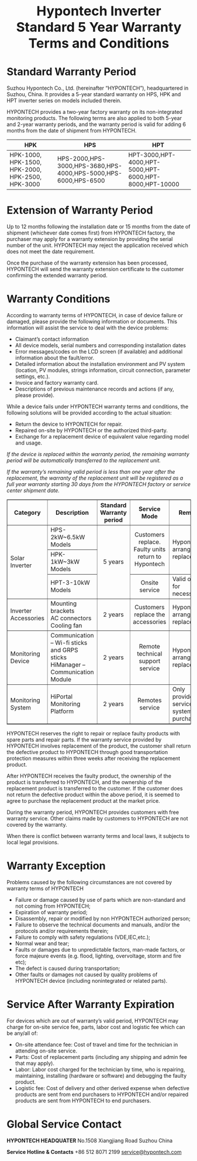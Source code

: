 

<p align = "center" style="font-size:36px "><b>Hypontech Inverter Standard 5 Year Warranty<br>Terms and Conditions</b></p>

# Standard Warranty Period

Suzhou Hypontech Co., Ltd. (hereinafter “HYPONTECH”), headquartered in Suzhou, China. It provides a 5-year standard warranty on HPS, HPK and HPT inverter series on models included therein.

HYPONTECH provides a two-year factory warranty on its non-integrated monitoring products.
The following terms are also applied to both 5-year and 2-year warranty periods, and the warranty period is valid for adding 6 months from the date of shipment from HYPONTECH.

| HPK  | HPS  | HPT  |
| ---- | ---- | ---- |
|HPK-1000, HPK-1500, HPK-2000, HPK-2500, HPK-3000|HPS-2000,HPS-3000,HPS-3680,HPS-4000,HPS-5000,HPS-6000,HPS-6500|HPT-3000,HPT-4000,HPT-5000,HPT-6000,HPT-8000,HPT-10000|

# Extension of Warranty Period

Up to 12 months following the installation date or 15 months from the date of shipment (whichever date comes first) from HYPONTECH factory, the purchaser may apply for a warranty extension by providing the serial number of the unit. HYPONTECH may reject the application received which does not meet the date requirement.

Once the purchase of the warranty extension has been processed, HYPONTECH will send the warranty extension certificate to the customer confirming the extended warranty period.

# Warranty Conditions

According to warranty terms of HYPONTECH, in case of device failure or damaged, please provide the following information or documents. This information will assist the service to deal with the device problems:

* Claimant’s contact information
* All device models, serial numbers and corresponding installation dates
* Error messages/codes on the LCD screen (if available) and additional information about the fault/error.
* Detailed information about the installation environment and PV system (location, PV modules, strings
information, circuit connection, parameter settings, etc.).
* Invoice and factory warranty card.
* Descriptions of previous maintenance records and actions (if any, please provide).

While a device fails under HYPONTECH warranty terms and conditions, the following solutions will be
provided according to the actual situation:

* Return the device to HYPONTECH for repair.
* Repaired on-site by HYPONTECH or the authorized third-party.
* Exchange for a replacement device of equivalent value regarding model and usage.

*If the device is replaced within the warranty period, the remaining warranty period will be automatically transferred to the replacement unit.*

*If the warranty’s remaining valid period is less than one year after the replacement, the warranty of the replacement unit will be registered as a full year warranty starting 30 days from the HYPONTECH factory or service center shipment date.*



<table border=1px>
	<tr>
		<th align=center>Category</th>
		<th align=center>Description</th>
		<th align=center>Standard Warranty period</th>
		<th align=center>Service Mode</th>
		<th align=center>Remark</th>
	</tr>
	<tr>
		<td rowspan="3">Solar Inverter</td>
		<td>HPS-2kW~6.5kW Models</td>
		<td rowspan="3" align=center>5 years</td>
		<td rowspan="2" align=center>Customers replace.<br>Faulty units return to Hypontech</td>
		<td rowspan="2">Hypontech arranges replacement</td>
	</tr>
	<tr>
		<td>HPK-1kW~3kW Models</td>
	</tr>
	<tr>
		<td>HPT-3-10kW Models</td>
		<td align=center>Onsite service</td>
		<td>Valid only for necessary</td>
	</tr>
	<tr>
		<td>Inverter Accessories</td>
		<td>Mounting brackets<br>AC connectors<br>Cooling fan</td>
		<td align=center>2 years</td>
		<td align=center>Customers replace the accessories</td>
		<td>Hypontech arranges replacement</td>
	</tr>
	<tr>
		<td>Monitoring Device</td>
		<td>Communication – Wi-fi sticks and GRPS sticks HiManager – Communication Module</td>
		<td align=center>2 years</td>
		<td align=center>Remote technical support service</td>
		<td>Hypontech arranges replacement</td>
	</tr>
	<tr>
		<td>Monitoring System</td>
		<td>HiPortal Monitoring Platform</td>
		<td align=center>2 years</td>
		<td align=center>Remotes service</td>
		<td>Only provide service for system purchased</td>
	</tr>
</table>

HYPONTECH reserves the right to repair or replace faulty products with spare parts and repair parts. If the  warranty service provided by HYPONTECH involves replacement of the product, the customer shall return  the defective product to HYPONTECH through good transportation protection measures within three weeks  after receiving the replacement product.

After HYPONTECH receives the faulty product, the ownership of the product is transferred to  HYPONTECH, and the ownership of the replacement product is transferred to the customer. If the  customer does not return the defective product within the above period, it is seemed to agree to purchase the replacement product at the market price.

During the warranty period, HYPONTECH provides customers with free warranty service. Other claims  made by customers to HYPONTECH are not covered by the warranty.

When there is conflict between warranty terms and local laws, it subjects to local legal provisions.

# Warranty Exception
Problems caused by the following circumstances are not covered by warranty terms of HYPONTECH
* Failure or damage caused by use of parts which are non-standard and not coming from HYPONTECH;
* Expiration of warranty period;
* Disassembly, repair or modified by non HYPONTECH authorized person;
* Failure to observe the technical documents and manuals, and/or the protocols and/or requirements  therein;
* Failure to comply with safety regulations (VDE,IEC,etc.);
* Normal wear and tear;
* Faults or damages due to unpredictable factors, man-made factors, or force majeure events (e.g. flood,  lighting, overvoltage, storm and fire etc);
* The defect is caused during transportation;
* Other faults or damages not caused by quality problems of HYPONTECH device (including nonintegrated  or related parts).

# Service After Warranty Expiration
For devices which are out of warranty’s valid period, HYPONTECH may charge for on-site service fee, parts, labor cost and logistic fee which can be any/all of:
* On-site attendance fee: Cost of travel and time for the technician in attending on-site service.
* Parts: Cost of replacement parts (including any shipping and admin fee that may apply).
* Labor: Labor cost charged for the technician by time, who is repairing, maintaining, installing (hardware  or software) and debugging the faulty product.
* Logistic fee: Cost of delivery and other derived expense when defective products are sent from end  purchasers to HYPONTECH and/or repaired products are sent from HYPONTECH to end purchasers.

#  Global Service Contact

**HYPONTECH HEADQUATER**
No.1508 Xiangjiang Road
Suzhou
China

**Service Hotline & Contacts**
+86 512 8071 2199
[service@hypontech.com](mailto:service@hypontech.com)